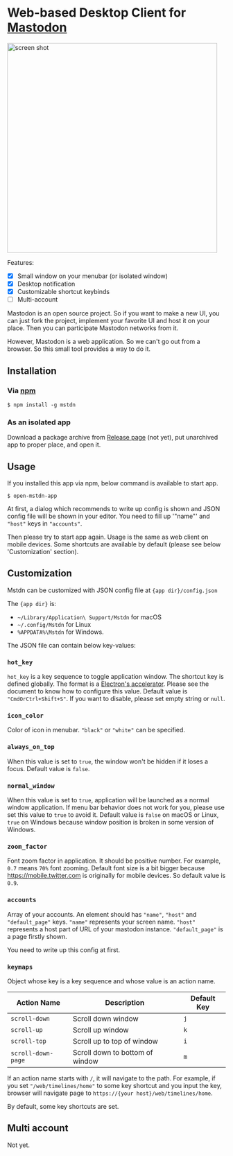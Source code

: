 Web-based Desktop Client for [Mastodon][]
=========================================

<img src="https://github.com/rhysd/ss/blob/master/Mstdn/main.png?raw=true" width="484" alt="screen shot"/>

Features:

- [x] Small window on your menubar (or isolated window)
- [x] Desktop notification
- [x] Customizable shortcut keybinds
- [ ] Multi-account

Mastodon is an open source project. So if you want to make a new UI, you can just fork the project,
implement your favorite UI and host it on your place. Then you can participate Mastodon networks from it.

However, Mastodon is a web application. So we can't go out from a browser. So this small tool
provides a way to do it.

## Installation

### Via [npm][]

```
$ npm install -g mstdn
```

### As an isolated app

Download a package archive from [Release page][] (not yet), put unarchived app to proper place, and open it.

## Usage

If you installed this app via npm, below command is available to start app.

```
$ open-mstdn-app
```

At first, a dialog which recommends to write up config is shown and JSON config file will be shown in your editor. You need to fill up '"name"' and `"host"` keys in `"accounts"`.

Then please try to start app again. Usage is the same as web client on mobile devices. Some shortcuts are available by default (please see below 'Customization' section).

## Customization

Mstdn can be customized with JSON config file at `{app dir}/config.json`

The `{app dir}` is:

- `~/Library/Application\ Support/Mstdn` for macOS
- `~/.config/Mstdn` for Linux
- `%APPDATA%\Mstdn` for Windows.

The JSON file can contain below key-values:

### `hot_key`

`hot_key` is a key sequence to toggle application window. The shortcut key is defined globally.
The format is a [Electron's accelerator](https://github.com/electron/electron/blob/master/docs/api/accelerator.md). Please see the document to know how to configure this value.
Default value is `"CmdOrCtrl+Shift+S"`. If you want to disable, please set empty string or `null`. 

### `icon_color`

Color of icon in menubar. `"black"` or `"white"` can be specified.

### `always_on_top`

When this value is set to `true`, the window won't be hidden if it loses a focus. Default value is `false`.

### `normal_window`

When this value is set to `true`, application will be launched as a normal window application.
If menu bar behavior does not work for you, please use set this value to `true` to avoid it.
Default value is `false` on macOS or Linux, `true` on Windows because window position is broken in some version of Windows.

### `zoom_factor`

Font zoom factor in application. It should be positive number. For example, `0.7` means `70%` font zooming.
Default font size is a bit bigger because https://mobile.twitter.com is originally for mobile devices. So default value is `0.9`.

### `accounts`

Array of your accounts. An element should has `"name"`, `"host"` and `"default_page"` keys. `"name"` represents your screen name. `"host"` represents a host part of URL of your mastodon instance. `"default_page"` is a page firstly shown.

You need to write up this config at first.

### `keymaps`

Object whose key is a key sequence and whose value is an action name.

| Action Name        | Description                     | Default Key |
|--------------------|---------------------------------|-------------|
| `scroll-down`      | Scroll down window              | `j`         |
| `scroll-up`        | Scroll up window                | `k`         |
| `scroll-top`       | Scroll up to top of window      | `i`         |
| `scroll-down-page` | Scroll down to bottom of window | `m`         |

If an action name starts with `/`, it will navigate to the path. For example, if you set `"/web/timelines/home"` to some key shortcut and you input the key, browser will navigate page to `https://{your host}/web/timelines/home`.

By default, some key shortcuts are set.

## Multi account

Not yet.

[Mastodon]: https://github.com/tootsuite/mastodon
[npm]: https://www.npmjs.com/package/mstdn
[Release page]: https://github.com/rhysd/Mstdn
